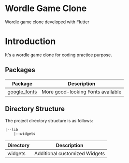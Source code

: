 # Wordle Game Clone
Wordle game clone developed with Flutter

# Introduction
It's a wordle game clone for coding practice purpose.

## Packages

| **Package**                                           | **Description**                   |
|-------------------------------------------------------|-----------------------------------|
| [google_fonts](https://pub.dev/packages/google_fonts) | More good-looking Fonts available |



## Directory Structure

The project directory structure is as follows:
```
|--lib
    |--widgets
```


| **Directory** | **Description**               |
|---------------|-------------------------------|
| widgets       | Additional customized Widgets |



